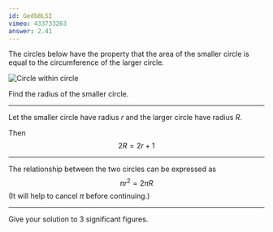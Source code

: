 ```yaml
---
id: Gedb8LSI
vimeo: 433733263
answer: 2.41
---
```


The circles below have the property that the area of the smaller circle is equal to the circumference of the larger circle.

![Circle within circle](/img/learn/quad-19.svg)

Find the radius of the smaller circle.

---

Let the smaller circle have radius $r$ and the larger circle have radius $R$.

Then
$$
2R = 2r + 1
$$

---

The relationship between the two circles can be expressed as
$$
\pi r^{2} = 2 \pi R
$$
(It will help to cancel $\pi$ before continuing.)

---

Give your solution to $3$ significant figures.
